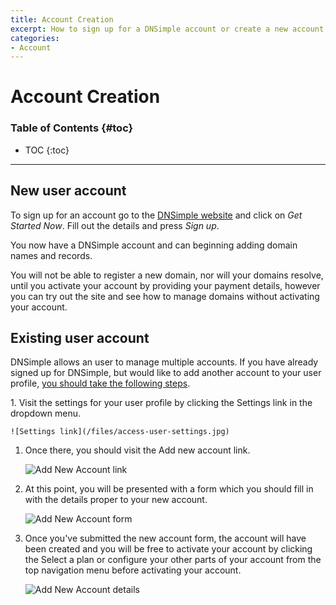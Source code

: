 ```yaml
---
title: Account Creation
excerpt: How to sign up for a DNSimple account or create a new account for an existing DNSimple user.
categories:
- Account
---
```


# Account Creation

### Table of Contents {#toc}

* TOC
{:toc}

---

## New user account

To sign up for an account go to the [DNSimple website](https://dnsimple.com) and click on *Get Started Now*. Fill out the details and press *Sign up*.

You now have a DNSimple account and can beginning adding domain names and records.

You will not be able to register a new domain, nor will your domains resolve, until you activate your account by providing your payment details, however you can try out the site and see how to manage domains without activating your account.

## Existing user account

DNSimple allows an user to manage multiple accounts. If you have already signed up for DNSimple, but would like to add another account to your user profile, [you should take the following steps](/articles/account-multi#creating).

<div class="section-steps" markdown="1">
1. Visit the settings for your user profile by clicking the <label>Settings</label> link in the dropdown menu.

    ![Settings link](/files/access-user-settings.jpg)

1. Once there, you should visit the <label>Add new account</label> link.

    ![Add New Account link](/files/add-new-account-link.jpg)

1. At this point, you will be presented with a form which you should fill in with the details proper to your new account.

    ![Add New Account form](/files/add-new-account-form.jpg)

1. Once you've submitted the new account form, the account will have been created and you will be free to activate your account by clicking the <label>Select a plan</label> or configure your other parts of your account from the top navigation menu before activating your account.

    ![Add New Account details](/files/add-new-account-details.jpg)

</div>
